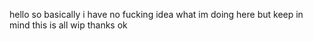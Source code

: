 hello so basically i have no fucking idea what im doing here but keep in mind this is all wip thanks ok
